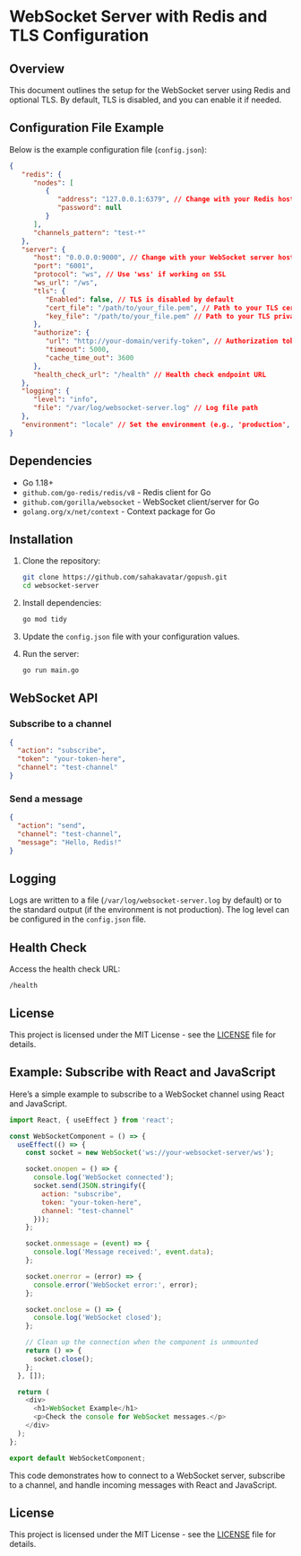 # WebSocket Server with Redis and TLS Configuration

## Overview

This document outlines the setup for the WebSocket server using Redis and optional TLS. By default, TLS is disabled, and you can enable it if needed.

## Configuration File Example

Below is the example configuration file (`config.json`):

```json
{
   "redis": {
      "nodes": [
         {
            "address": "127.0.0.1:6379", // Change with your Redis host
            "password": null
         }
      ],
      "channels_pattern": "test-*"
   },
   "server": {
      "host": "0.0.0.0:9000", // Change with your WebSocket server host
      "port": "6001",
      "protocol": "ws", // Use 'wss' if working on SSL
      "ws_url": "/ws",
      "tls": {
         "Enabled": false, // TLS is disabled by default
         "cert_file": "/path/to/your_file.pem", // Path to your TLS certificate file (optional)
         "key_file": "/path/to/your_file.pem" // Path to your TLS private key (optional)
      },
      "authorize": {
         "url": "http://your-domain/verify-token", // Authorization token verification URL
         "timeout": 5000,
         "cache_time_out": 3600
      },
      "health_check_url": "/health" // Health check endpoint URL
   },
   "logging": {
      "level": "info",
      "file": "/var/log/websocket-server.log" // Log file path
   },
   "environment": "locale" // Set the environment (e.g., 'production', 'development')
}
```

## Dependencies

- Go 1.18+
- `github.com/go-redis/redis/v8` - Redis client for Go
- `github.com/gorilla/websocket` - WebSocket client/server for Go
- `golang.org/x/net/context` - Context package for Go

## Installation

1. Clone the repository:

   ```bash
   git clone https://github.com/sahakavatar/gopush.git
   cd websocket-server
   ```

2. Install dependencies:

   ```bash
   go mod tidy
   ```

3. Update the `config.json` file with your configuration values.

4. Run the server:

   ```bash
   go run main.go
   ```

## WebSocket API

### Subscribe to a channel

```json
{
  "action": "subscribe",
  "token": "your-token-here",
  "channel": "test-channel"
}
```

### Send a message

```json
{
  "action": "send",
  "channel": "test-channel",
  "message": "Hello, Redis!"
}
```

## Logging

Logs are written to a file (`/var/log/websocket-server.log` by default) or to the standard output (if the environment is not production). The log level can be configured in the `config.json` file.

## Health Check

Access the health check URL:

```
/health
```

## License

This project is licensed under the MIT License - see the [LICENSE](LICENSE) file for details.

## Example: Subscribe with React and JavaScript

Here’s a simple example to subscribe to a WebSocket channel using React and JavaScript.

```javascript
import React, { useEffect } from 'react';

const WebSocketComponent = () => {
  useEffect(() => {
    const socket = new WebSocket('ws://your-websocket-server/ws');

    socket.onopen = () => {
      console.log('WebSocket connected');
      socket.send(JSON.stringify({
        action: "subscribe",
        token: "your-token-here",
        channel: "test-channel"
      }));
    };

    socket.onmessage = (event) => {
      console.log('Message received:', event.data);
    };

    socket.onerror = (error) => {
      console.error('WebSocket error:', error);
    };

    socket.onclose = () => {
      console.log('WebSocket closed');
    };

    // Clean up the connection when the component is unmounted
    return () => {
      socket.close();
    };
  }, []);

  return (
    <div>
      <h1>WebSocket Example</h1>
      <p>Check the console for WebSocket messages.</p>
    </div>
  );
};

export default WebSocketComponent;
```

This code demonstrates how to connect to a WebSocket server, subscribe to a channel, and handle incoming messages with React and JavaScript.

## License

This project is licensed under the MIT License - see the [LICENSE](LICENSE) file for details.

